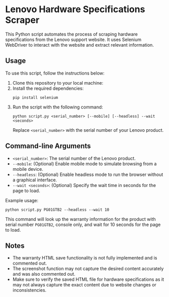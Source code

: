 # Lenovo Hardware Specifications Scraper

This Python script automates the process of scraping hardware specifications from the Lenovo support website. It uses Selenium WebDriver to interact with the website and extract relevant information.

## Usage

To use this script, follow the instructions below:

1. Clone this repository to your local machine:
2. Install the required dependencies:
   ```
   pip install selenium
   ```
3. Run the script with the following command:
   ```
   python script.py <serial_number> [--mobile] [--headless] --wait <seconds>
   ```
   Replace `<serial_number>` with the serial number of your Lenovo product.

## Command-line Arguments

- `<serial_number>`: The serial number of the Lenovo product.
- `--mobile`: (Optional) Enable mobile mode to simulate browsing from a mobile device.
- `--headless`: (Optional) Enable headless mode to run the browser without a graphical interface.
- `--wait <seconds>`: (Optional) Specify the wait time in seconds for the page to load.

Example usage:
```
python script.py PG01GTB2 --headless --wait 10
```

This command will look up the warranty information for the product with serial number `PG01GTB2`, console only, and wait for 10 seconds for the page to load.

## Notes

- The warranty HTML save functionality is not fully implemented and is commented out.
- The screenshot function may not capture the desired content accurately and was also commented out.
- Make sure to verify the saved HTML file for hardware specifications as it may not always capture the exact content due to website changes or inconsistencies.
